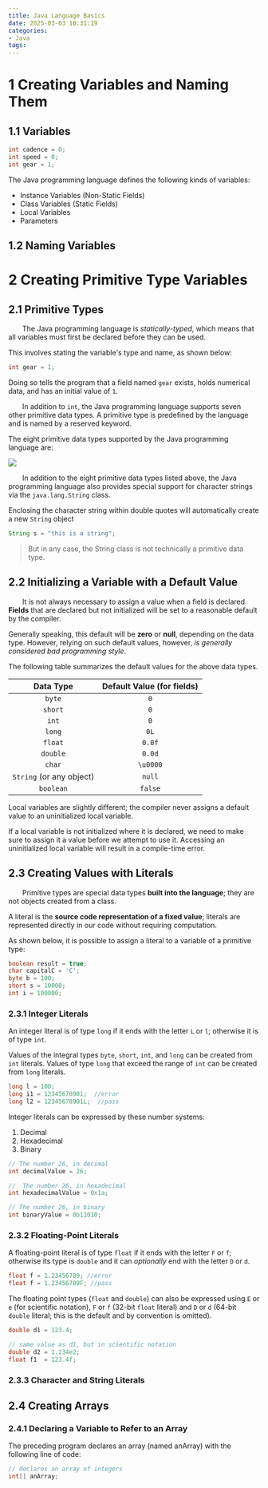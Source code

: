 ```yaml
---
title: Java Language Basics
date: 2025-03-03 10:31:19
categories:
- Java
tags: 
---
```


# 1 Creating Variables and Naming Them

## 1.1 Variables

```java
int cadence = 0;
int speed = 0;
int gear = 1;
```

The Java programming language defines the following kinds of variables:

* Instance Variables (Non-Static Fields)
* Class Variables (Static Fields)
* Local Variables
* Parameters

## 1.2 Naming Variables

# 2 Creating Primitive Type Variables

## 2.1 Primitive Types

&emsp;&emsp;The Java programming language is *statically-typed*, which means that all variables must first be declared before they can be used.

This involves stating the variable's type and name, as shown below:

```java
int gear = 1;
```

Doing so tells the program that a field named `gear` exists, holds numerical data, and has an initial value of `1`. 

&emsp;&emsp;In addition to `int`, the Java programming language supports seven other primitive data types. A primitive type is predefined by the language and is named by a reserved keyword. 

The eight primitive data types supported by the Java programming language are:

<img src="/images/java-8-primitive-datatypes.png">

&emsp;&emsp;In addition to the eight primitive data types listed above, the Java programming language also provides special support for character strings via the `java.lang.String` class.

Enclosing the character string within double quotes will automatically create a new `String` object

```java
String s = "this is a string";
```

> But in any case, the String class is not technically a primitive data type.

## 2.2 Initializing a Variable with a Default Value

&emsp;&emsp;It is not always necessary to assign a value when a field is declared. **Fields** that are declared but not initialized will be set to a reasonable default by the compiler. 

Generally speaking, this default will be **zero** or **null**, depending on the data type. However, relying on such default values, however, *is generally considered bad programming style*.

The following table summarizes the default values for the above data types.

|        Data Type         | Default Value (for fields) |
| :----------------------: | :------------------------: |
|          `byte`          |            `0`             |
|         `short`          |            `0`             |
|          `int`           |            `0`             |
|          `long`          |            `0L`            |
|         `float`          |           `0.0f`           |
|         `double`         |           `0.0d`           |
|          `char`          |          `\u0000`          |
| `String` (or any object) |           `null`           |
|        `boolean`         |          `false`           |

Local variables are slightly different; the compiler never assigns a default value to an uninitialized local variable.

If a local variable is not initialized where it is declared, we need to make sure to assign it a value before we attempt to use it. Accessing an uninitialized local variable will result in a compile-time error.

## 2.3 Creating Values with Literals

&emsp;&emsp;Primitive types are special data types **built into the language**; they are not objects created from a class. 

A literal is the **source code representation of a fixed value**; literals are represented directly in our code without requiring computation. 

As shown below, it is possible to assign a literal to a variable of a primitive type:

```java
boolean result = true;
char capitalC = 'C';
byte b = 100;
short s = 10000;
int i = 100000;
```

### 2.3.1 Integer Literals

An integer literal is of type `long` if it ends with the letter `L` or `l`; otherwise it is of type `int`.

Values of the integral types `byte`, `short`, `int`, and `long` can be created from `int` literals. Values of type `long` that exceed the range of `int` can be created from `long` literals.

```java
long l = 100;
long i1 = 12345678901;  //error
long l2 = 12345678901L;  //pass
```

Integer literals can be expressed by these number systems:

1. Decimal
2. Hexadecimal
3. Binary

```java
// The number 26, in decimal
int decimalValue = 26;

//  The number 26, in hexadecimal
int hexadecimalValue = 0x1a;

// The number 26, in binary
int binaryValue = 0b11010;
```

### 2.3.2 Floating-Point Literals

A floating-point literal is of type `float` if it ends with the letter `F` or `f`; otherwise its type is `double` and it can *optionally* end with the letter `D` or `d`.

```java
float f = 1.23456789; //error
float f = 1.23456789F; //pass
```

The floating point types (`float` and `double`) can also be expressed using `E` or `e` (for scientific notation), `F` or `f` (32-bit `float` literal) and `D` or `d` (64-bit `double` literal; this is the default and by convention is omitted).

```java
double d1 = 123.4;

// same value as d1, but in scientific notation
double d2 = 1.234e2;
float f1  = 123.4f;
```

### 2.3.3 Character and String Literals

## 2.4 Creating Arrays

### 2.4.1 Declaring a Variable to Refer to an Array

The preceding program declares an array (named anArray) with the following line of code:

```java
// declares an array of integers
int[] anArray;
```


